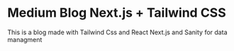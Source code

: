 # Medium Blog  Next.js + Tailwind CSS 

This is a blog made with Tailwind Css and React Next.js and Sanity for data managment

